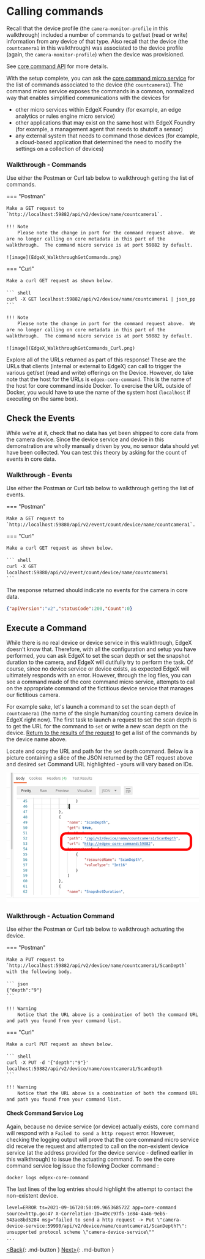 # Calling commands

Recall that the device profile (the `camera-monitor-profile` in this walkthrough) included a
number of commands to get/set (read or write) information from any device of that
type. Also recall that the device (the `countcamera1` in this walkthrough) was associated to
the device profile (again, the `camera-monitor-profile`) when the device was
provisioned.

See [core command API](../../api/core/Ch-APICoreCommand) for more details.

With the setup complete, you can ask the [core command micro
service](../microservices/core/command/Ch-Command.md) for the list of commands associated to the device (the
`countcamera1`).  The command micro service exposes the commands in a common, normalized
way that enables simplified communications with the devices for

- other micro services within EdgeX Foundry (for example, an edge analytics or rules engine micro service)
- other applications that may exist on the same host with EdgeX Foundry (for example, a management agent that needs to shutoff a sensor)
- any external system that needs to command those devices (for example, a cloud-based application that determined the need to modify the settings on a collection of devices)

### Walkthrough - Commands

Use either the Postman or Curl tab below to walkthrough getting the list of commands.

=== "Postman"

    Make a GET request to `http://localhost:59882/api/v2/device/name/countcamera1`.

    !!! Note
        Please note the change in port for the command request above.  We are no longer calling on core metadata in this part of the walkthrough.  The command micro service is at port 59882 by default.

    ![image](EdgeX_WalkthroughGetCommands.png)

=== "Curl"

    Make a curl GET request as shown below.

    ``` shell
    curl -X GET localhost:59882/api/v2/device/name/countcamera1 | json_pp
    ```

    !!! Note
        Please note the change in port for the command request above.  We are no longer calling on core metadata in this part of the walkthrough.  The command micro service is at port 59882 by default.

    ![image](EdgeX_WalkthroughGetCommands_Curl.png)

Explore all of the URLs returned as part of this response! These are the URLs that clients (internal or external to EdgeX) can call to trigger the various get/set (read and write) offerings on the Device. However, do take note that the host for the URLs is `edgex-core-command`.  This is the name of the host for core command inside Docker.  To exercise the URL outside of Docker, you would have to use the name of the system host (`localhost` if executing on the same box).

## Check the Events

While we're at it, check that no data has yet been shipped to core
data from the camera device. Since the device service and device in this demonstration are
wholly manually driven by you, no sensor data should yet have been
collected. You can test this theory by asking for the count of events in
core data.

### Walkthrough - Events

Use either the Postman or Curl tab below to walkthrough getting the list of events.

=== "Postman"

    Make a GET request to `http://localhost:59880/api/v2/event/count/device/name/countcamera1`.

=== "Curl"

    Make a curl GET request as shown below.

    ``` shell
    curl -X GET localhost:59880/api/v2/event/count/device/name/countcamera1
    ```

The response returned should indicate no events for the camera in core data.

``` json
{"apiVersion":"v2","statusCode":200,"Count":0}
```

## Execute a Command

While there is no real device or device service in this walkthrough,
EdgeX doesn't know that. Therefore, with all the configuration and
setup you have performed, you can ask EdgeX to set the scan depth or set
the snapshot duration to the camera, and EdgeX will dutifully try to
perform the task. Of course, since no device service or device exists,
as expected EdgeX will ultimately responds with an error. However,
through the log files, you can see a command made of the core command
micro service, attempts to call on the appropriate command of the
fictitious device service that manages our fictitious camera.

For example sake, let's launch a command to set the scan depth of
`countcamera1` (the name of the single human/dog counting camera device in
EdgeX right now). The first task to launch a request to set the scan
depth is to get the URL for the command to `set` or write a new scan
depth on the device. [Return to the results of the request](./Ch-WalkthroughCommands.md#walkthrough-commands) to get a list of the commands by the
device name above.

Locate and copy the URL and path for the `set` depth command. Below is a picture containing a slice of the JSON
returned by the GET request above and desired `set` Command URL
highlighted - yours will vary based on IDs.

![image](EdgeX_WalkthroughPutCommandURL.png)

### Walkthrough - Actuation Command

Use either the Postman or Curl tab below to walkthrough actuating the device.

=== "Postman"

    Make a PUT request to `http://localhost:59882/api/v2/device/name/countcamera1/ScanDepth` with the following body.

    ``` json
    {"depth":"9"}
    ```

    !!! Warning
        Notice that the URL above is a combination of both the command URL and path you found from your command list.

=== "Curl"

    Make a curl PUT request as shown below.

    ``` shell
    curl -X PUT -d '{"depth":"9"}' localhost:59882/api/v2/device/name/countcamera1/ScanDepth
    ```

    !!! Warning
        Notice that the URL above is a combination of both the command URL and path you found from your command list.

#### Check Command Service Log

Again, because no device service (or device) actually exists, core
command will respond with a `Failed to send a http request` error. However,
checking the logging output will prove that the core command micro service did receive the request and attempted to call on the
non-existent device service (at the address provided for the device service - defined earlier in this walkthrough) to issue the actuating command.  To see the core command service log issue the following Docker command :

``` shell
docker logs edgex-core-command
```
The last lines of the log entries should highlight the attempt to contact the non-existent device.

```
level=ERROR ts=2021-09-16T20:50:09.965368572Z app=core-command source=http.go:47 X-Correlation-ID=49cc97f5-1e84-4a46-9eb5-543ae8bd5284 msg="failed to send a http request -> Put \"camera-device-service:59990/api/v2/device/name/countcamera1/ScanDepth?\": unsupported protocol scheme \"camera-device-service\""
...
```

[<Back](Ch-WalkthroughProvision.md){: .md-button } [Next>](Ch-WalkthroughReading.md){: .md-button }